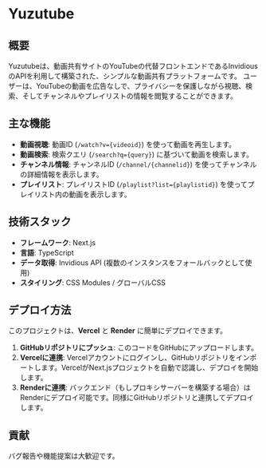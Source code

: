 # Yuzutube

## 概要

Yuzutubeは、動画共有サイトのYouTubeの代替フロントエンドであるInvidiousのAPIを利用して構築された、シンプルな動画共有プラットフォームです。
ユーザーは、YouTubeの動画を広告なしで、プライバシーを保護しながら視聴、検索、そしてチャンネルやプレイリストの情報を閲覧することができます。

## 主な機能

-   **動画視聴**: 動画ID (`/watch?v={videoid}`) を使って動画を再生します。
-   **動画検索**: 検索クエリ (`/search?q={query}`) に基づいて動画を検索します。
-   **チャンネル情報**: チャンネルID (`/channel/{channelid}`) を使ってチャンネルの詳細情報を表示します。
-   **プレイリスト**: プレイリストID (`/playlist?list={playlistid}`) を使ってプレイリスト内の動画を表示します。

## 技術スタック

-   **フレームワーク**: Next.js
-   **言語**: TypeScript
-   **データ取得**: Invidious API (複数のインスタンスをフォールバックとして使用)
-   **スタイリング**: CSS Modules / グローバルCSS

## デプロイ方法

このプロジェクトは、**Vercel** と **Render** に簡単にデプロイできます。

1.  **GitHubリポジトリにプッシュ**: このコードをGitHubにアップロードします。
2.  **Vercelに連携**: Vercelアカウントにログインし、GitHubリポジトリをインポートします。VercelがNext.jsプロジェクトを自動で認識し、デプロイを開始します。
3.  **Renderに連携**: バックエンド（もしプロキシサーバーを構築する場合）はRenderにデプロイ可能です。同様にGitHubリポジトリと連携してデプロイします。

## 貢献

バグ報告や機能提案は大歓迎です。

